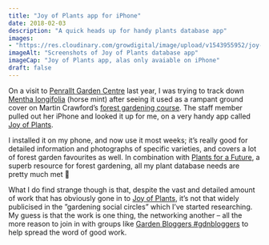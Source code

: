 ```yaml
---
title: "Joy of Plants app for iPhone"
date: 2018-02-03
description: "A quick heads up for handy plants database app"
images: 
- "https://res.cloudinary.com/growdigital/image/upload/v1543955952/joy-of-plants-39354215564.png"
imageAlt: "Screenshots of Joy of Plants database app"
imageCap: "Joy of Plants app, alas only avaiable on iPhone"
draft: false
---
```


On a visit to [Penrallt Garden Centre](http://penralltnursery.co.uk) last year, I was trying to track down [Mentha longifolia](http://www.pfaf.org/user/Plant.aspx?LatinName=mentha+longifolia) (horse mint) after seeing it used as a rampant ground cover on Martin Crawford’s [forest gardening course](https://www.agroforestry.co.uk/product/forest-gardening-food-forests-design-course/). The staff member pulled out her iPhone and looked it up for me, on a very handy app called [Joy of Plants](https://joyofplants.com/iphone.php).

I installed it on my phone, and now use it most weeks; it’s really good for detailed information and photographs of specific varieties, and covers a lot of forest garden favourites as well. In combination with [Plants for a Future](http://www.pfaf.org/user/Default.aspx), a superb resource for forest gardening, all my plant database needs are pretty much met 🙂

What I do find strange though is that, despite the vast and detailed amount of work that has obviously gone in to [Joy of Plants](https://joyofplants.com/), it’s not that widely publicised in the ”gardening social circles” which I’ve started researching. My guess is that the work is one thing, the networking another – all the more reason to join in with groups like [Garden Bloggers #gdnbloggers](https://www.facebook.com/groups/gdnbloggers/) to help spread the word of good work.
